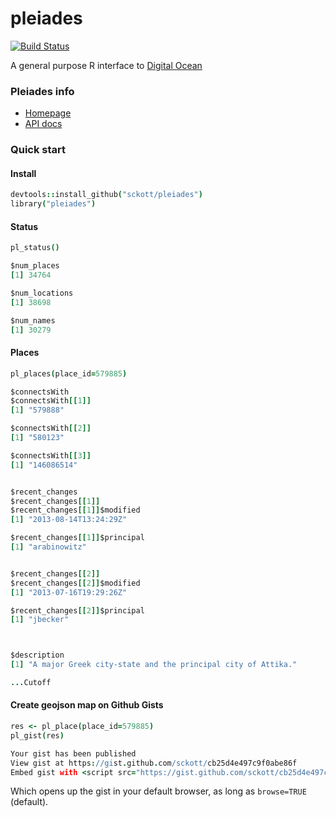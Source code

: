 pleiades
=======

[![Build Status](https://api.travis-ci.org/sckott/pleiades.png)](https://travis-ci.org/sckott/pleiades)

A general purpose R interface to [Digital Ocean](https://www.digitalocean.com/)

### Pleiades info

+ [Homepage](http://pleiades.stoa.org/home)
+ [API docs](http://api.pleiades.stoa.org/)


### Quick start

#### Install

```coffee
devtools::install_github("sckott/pleiades")
library("pleiades")
```

#### Status

```coffee
pl_status()
```

```coffee
$num_places
[1] 34764

$num_locations
[1] 38698

$num_names
[1] 30279
```

#### Places

```coffee
pl_places(place_id=579885)
```

```coffee
$connectsWith
$connectsWith[[1]]
[1] "579888"

$connectsWith[[2]]
[1] "580123"

$connectsWith[[3]]
[1] "146086514"


$recent_changes
$recent_changes[[1]]
$recent_changes[[1]]$modified
[1] "2013-08-14T13:24:29Z"

$recent_changes[[1]]$principal
[1] "arabinowitz"


$recent_changes[[2]]
$recent_changes[[2]]$modified
[1] "2013-07-16T19:29:26Z"

$recent_changes[[2]]$principal
[1] "jbecker"



$description
[1] "A major Greek city-state and the principal city of Attika."

...Cutoff
```

#### Create geojson map on Github Gists

```coffee
res <- pl_place(place_id=579885)
pl_gist(res)
```

```coffee
Your gist has been published
View gist at https://gist.github.com/sckott/cb25d4e497c9f0abe86f
Embed gist with <script src="https://gist.github.com/sckott/cb25d4e497c9f0abe86f.js"></script>
```

Which opens up the gist in your default browser, as long as `browse=TRUE` (default).

<script src="https://gist.github.com/sckott/cb25d4e497c9f0abe86f.js"></script>
